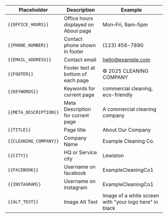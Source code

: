 | Placeholder         | Description                          | Example                    |
|---------------------|--------------------------------------|----------------------------|
| `{{OFFICE_HOURS}}`  | Office hours displayed on About page | Mon–Fri, 9am–5pm           |
| `{{PHONE_NUMBER}}`  | Contact phone shown in footer        | (123) 456-7890             |
| `{{EMAIL_ADDRESS}}` | Contact email                        | hello@example.com          |
| `{{FOOTER}}`        | Footer text at bottom of each page   | © 2025 CLEANING COMPANY    |
| `{{KEYWORDS}}`        | Keywords for current page   | commercial cleaning, eco-friendly    |
| `{{META_DESCRIPTION}}`        | Meta Description for current page   | A commercial cleaning company   |
| `{{TITLE}}`        | Page title   | About Our Company    |
| `{{CLEANING_COMPANY}}`        | Company Name   | Example Cleaning Co.    |
| `{{CITY}}`        | HQ or Service city   | Lewiston    |
| `{{FACEBOOK}}`        | Username on facebook   | ExampleCleaningCo1   |
| `{{INSTAGRAM}}`        | Username on instagram  | ExampleCleaningCo1   |
| `{{ALT_TEXT}}`        | Image Alt Text   | Image of a white screen with "your logo here" in black    |
